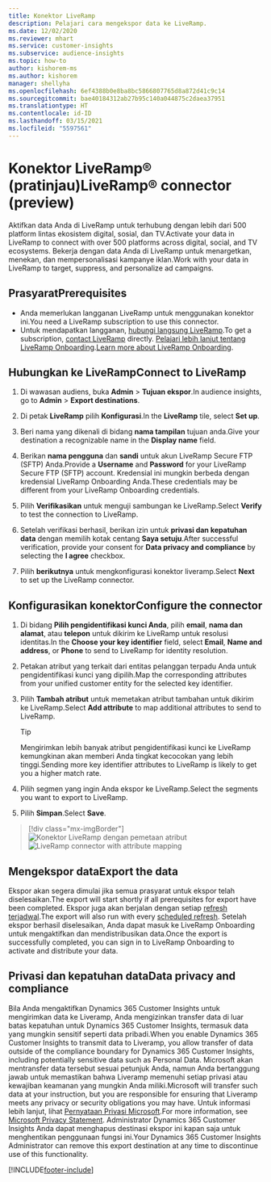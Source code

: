 ```yaml
---
title: Konektor LiveRamp
description: Pelajari cara mengekspor data ke LiveRamp.
ms.date: 12/02/2020
ms.reviewer: mhart
ms.service: customer-insights
ms.subservice: audience-insights
ms.topic: how-to
author: kishorem-ms
ms.author: kishorem
manager: shellyha
ms.openlocfilehash: 6ef4388b0e8ba8bc5866807765d8a872d41c9c14
ms.sourcegitcommit: bae40184312ab27b95c140a044875c2daea37951
ms.translationtype: HT
ms.contentlocale: id-ID
ms.lasthandoff: 03/15/2021
ms.locfileid: "5597561"
---
```

# <a name="liverampreg-connector-preview"></a><span data-ttu-id="e4cf4-103">Konektor LiveRamp&reg; (pratinjau)</span><span class="sxs-lookup"><span data-stu-id="e4cf4-103">LiveRamp&reg; connector (preview)</span></span>

<span data-ttu-id="e4cf4-104">Aktifkan data Anda di LiveRamp untuk terhubung dengan lebih dari 500 platform lintas ekosistem digital, sosial, dan TV.</span><span class="sxs-lookup"><span data-stu-id="e4cf4-104">Activate your data in LiveRamp to connect with over 500 platforms across digital, social, and TV ecosystems.</span></span> <span data-ttu-id="e4cf4-105">Bekerja dengan data Anda di LiveRamp untuk menargetkan, menekan, dan mempersonalisasi kampanye iklan.</span><span class="sxs-lookup"><span data-stu-id="e4cf4-105">Work with your data in LiveRamp to target, suppress, and personalize ad campaigns.</span></span>

## <a name="prerequisites"></a><span data-ttu-id="e4cf4-106">Prasyarat</span><span class="sxs-lookup"><span data-stu-id="e4cf4-106">Prerequisites</span></span>

- <span data-ttu-id="e4cf4-107">Anda memerlukan langganan LiveRamp untuk menggunakan konektor ini.</span><span class="sxs-lookup"><span data-stu-id="e4cf4-107">You need a LiveRamp subscription to use this connector.</span></span>
- <span data-ttu-id="e4cf4-108">Untuk mendapatkan langganan, [hubungi langsung LiveRamp](https://liveramp.com/contact/).</span><span class="sxs-lookup"><span data-stu-id="e4cf4-108">To get a subscription, [contact LiveRamp](https://liveramp.com/contact/) directly.</span></span> <span data-ttu-id="e4cf4-109">[Pelajari lebih lanjut tentang LiveRamp Onboarding](https://liveramp.com/our-platform/data-onboarding/).</span><span class="sxs-lookup"><span data-stu-id="e4cf4-109">[Learn more about LiveRamp Onboarding](https://liveramp.com/our-platform/data-onboarding/).</span></span>

## <a name="connect-to-liveramp"></a><span data-ttu-id="e4cf4-110">Hubungkan ke LiveRamp</span><span class="sxs-lookup"><span data-stu-id="e4cf4-110">Connect to LiveRamp</span></span>

1. <span data-ttu-id="e4cf4-111">Di wawasan audiens, buka **Admin** > **Tujuan ekspor**.</span><span class="sxs-lookup"><span data-stu-id="e4cf4-111">In audience insights, go to **Admin** > **Export destinations**.</span></span>

1. <span data-ttu-id="e4cf4-112">Di petak **LiveRamp** pilih **Konfigurasi**.</span><span class="sxs-lookup"><span data-stu-id="e4cf4-112">In the **LiveRamp** tile, select **Set up**.</span></span>

1. <span data-ttu-id="e4cf4-113">Beri nama yang dikenali di bidang **nama tampilan** tujuan anda.</span><span class="sxs-lookup"><span data-stu-id="e4cf4-113">Give your destination a recognizable name in the **Display name** field.</span></span>

1. <span data-ttu-id="e4cf4-114">Berikan **nama pengguna** dan **sandi** untuk akun LiveRamp Secure FTP (SFTP) Anda.</span><span class="sxs-lookup"><span data-stu-id="e4cf4-114">Provide a **Username** and **Password** for your LiveRamp Secure FTP (SFTP) account.</span></span>
<span data-ttu-id="e4cf4-115">Kredensial ini mungkin berbeda dengan kredensial LiveRamp Onboarding Anda.</span><span class="sxs-lookup"><span data-stu-id="e4cf4-115">These credentials may be different from your LiveRamp Onboarding credentials.</span></span>

1. <span data-ttu-id="e4cf4-116">Pilih **Verifikasikan** untuk menguji sambungan ke LiveRamp.</span><span class="sxs-lookup"><span data-stu-id="e4cf4-116">Select **Verify** to test the connection to LiveRamp.</span></span>

1. <span data-ttu-id="e4cf4-117">Setelah verifikasi berhasil, berikan izin untuk **privasi dan kepatuhan data** dengan memilih kotak centang **Saya setuju**.</span><span class="sxs-lookup"><span data-stu-id="e4cf4-117">After successful verification, provide your consent for **Data privacy and compliance** by selecting the **I agree** checkbox.</span></span>

1. <span data-ttu-id="e4cf4-118">Pilih **berikutnya** untuk mengkonfigurasi konektor liveramp.</span><span class="sxs-lookup"><span data-stu-id="e4cf4-118">Select **Next** to set up the LiveRamp connector.</span></span>

## <a name="configure-the-connector"></a><span data-ttu-id="e4cf4-119">Konfigurasikan konektor</span><span class="sxs-lookup"><span data-stu-id="e4cf4-119">Configure the connector</span></span>

1. <span data-ttu-id="e4cf4-120">Di bidang **Pilih pengidentifikasi kunci Anda**, pilih **email**,  **nama dan alamat**, atau **telepon** untuk dikirim ke LiveRamp untuk resolusi identitas.</span><span class="sxs-lookup"><span data-stu-id="e4cf4-120">In the **Choose your key identifier** field, select **Email**,  **Name and address**, or **Phone** to send to LiveRamp for identity resolution.</span></span>

1. <span data-ttu-id="e4cf4-121">Petakan atribut yang terkait dari entitas pelanggan terpadu Anda untuk pengidentifikasi kunci yang dipilih.</span><span class="sxs-lookup"><span data-stu-id="e4cf4-121">Map the corresponding attributes from your unified customer entity for the selected key identifier.</span></span>

1. <span data-ttu-id="e4cf4-122">Pilih **Tambah atribut** untuk memetakan atribut tambahan untuk dikirim ke LiveRamp.</span><span class="sxs-lookup"><span data-stu-id="e4cf4-122">Select **Add attribute** to map additional attributes to send to LiveRamp.</span></span>

   > [!TIP]
   > <span data-ttu-id="e4cf4-123">Mengirimkan lebih banyak atribut pengidentifikasi kunci ke LiveRamp kemungkinan akan memberi Anda tingkat kecocokan yang lebih tinggi.</span><span class="sxs-lookup"><span data-stu-id="e4cf4-123">Sending more key identifier attributes to LiveRamp is likely to get you a higher match rate.</span></span>

1. <span data-ttu-id="e4cf4-124">Pilih segmen yang ingin Anda ekspor ke LiveRamp.</span><span class="sxs-lookup"><span data-stu-id="e4cf4-124">Select the segments you want to export to LiveRamp.</span></span>

1. <span data-ttu-id="e4cf4-125">Pilih **Simpan**.</span><span class="sxs-lookup"><span data-stu-id="e4cf4-125">Select **Save**.</span></span>

> [!div class="mx-imgBorder"]
> <span data-ttu-id="e4cf4-126">![Konektor LiveRamp dengan pemetaan atribut](media/export-liveramp-segments.png "Konektor LiveRamp dengan pemetaan atribut")</span><span class="sxs-lookup"><span data-stu-id="e4cf4-126">![LiveRamp connector with attribute mapping](media/export-liveramp-segments.png "LiveRamp connector with attribute mapping")</span></span>

## <a name="export-the-data"></a><span data-ttu-id="e4cf4-127">Mengekspor data</span><span class="sxs-lookup"><span data-stu-id="e4cf4-127">Export the data</span></span>

<span data-ttu-id="e4cf4-128">Ekspor akan segera dimulai jika semua prasyarat untuk ekspor telah diselesaikan.</span><span class="sxs-lookup"><span data-stu-id="e4cf4-128">The export will start shortly if all prerequisites for export have been completed.</span></span> <span data-ttu-id="e4cf4-129">Ekspor juga akan berjalan dengan setiap [refresh terjadwal](system.md#schedule-tab).</span><span class="sxs-lookup"><span data-stu-id="e4cf4-129">The export will also run with every [scheduled refresh](system.md#schedule-tab).</span></span>
<span data-ttu-id="e4cf4-130">Setelah ekspor berhasil diselesaikan, Anda dapat masuk ke LiveRamp Onboarding untuk mengaktifkan dan mendistribusikan data.</span><span class="sxs-lookup"><span data-stu-id="e4cf4-130">Once the export is successfully completed, you can sign in to LiveRamp Onboarding to activate and distribute your data.</span></span>

## <a name="data-privacy-and-compliance"></a><span data-ttu-id="e4cf4-131">Privasi dan kepatuhan data</span><span class="sxs-lookup"><span data-stu-id="e4cf4-131">Data privacy and compliance</span></span>

<span data-ttu-id="e4cf4-132">Bila Anda mengaktifkan Dynamics 365 Customer Insights untuk mengirimkan data ke Liveramp, Anda mengizinkan transfer data di luar batas kepatuhan untuk Dynamics 365 Customer Insights, termasuk data yang mungkin sensitif seperti data pribadi.</span><span class="sxs-lookup"><span data-stu-id="e4cf4-132">When you enable Dynamics 365 Customer Insights to transmit data to Liveramp, you allow transfer of data outside of the compliance boundary for Dynamics 365 Customer Insights, including potentially sensitive data such as Personal Data.</span></span> <span data-ttu-id="e4cf4-133">Microsoft akan mentransfer data tersebut sesuai petunjuk Anda, namun Anda bertanggung jawab untuk memastikan bahwa Liveramp memenuhi setiap privasi atau kewajiban keamanan yang mungkin Anda miliki.</span><span class="sxs-lookup"><span data-stu-id="e4cf4-133">Microsoft will transfer such data at your instruction, but you are responsible for ensuring that Liveramp meets any privacy or security obligations you may have.</span></span> <span data-ttu-id="e4cf4-134">Untuk informasi lebih lanjut, lihat [Pernyataan Privasi Microsoft](https://go.microsoft.com/fwlink/?linkid=396732).</span><span class="sxs-lookup"><span data-stu-id="e4cf4-134">For more information, see [Microsoft Privacy Statement](https://go.microsoft.com/fwlink/?linkid=396732).</span></span>
<span data-ttu-id="e4cf4-135">Administrator Dynamics 365 Customer Insights Anda dapat menghapus destinasi ekspor ini kapan saja untuk menghentikan penggunaan fungsi ini.</span><span class="sxs-lookup"><span data-stu-id="e4cf4-135">Your Dynamics 365 Customer Insights Administrator can remove this export destination at any time to discontinue use of this functionality.</span></span>

[!INCLUDE[footer-include](../includes/footer-banner.md)]